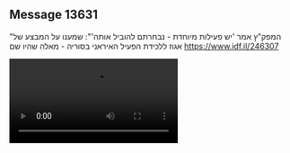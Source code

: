 ## Message 13631

"המפק"ץ אמר 'יש פעילות מיוחדת - נבחרתם להוביל אותה'":
שמענו על המבצע של אגוז ללכידת הפעיל האיראני בסוריה - מאלה שהיו שם
https://www.idf.il/246307

![Video](https://data.iron-swords.co.il/2024/November/10/13631/13631_media.mp4)

